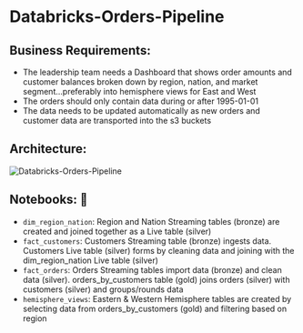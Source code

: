 # Databricks-Orders-Pipeline

## Business Requirements: 
  * The leadership team needs a Dashboard that shows order amounts and customer balances broken down by region, nation, and market segment...preferably into hemisphere views for East and West
  * The orders should only contain data during or after 1995-01-01
  * The data needs to be updated automatically as new orders and customer data are transported into the s3 buckets

## Architecture:
![Databricks-Orders-Pipeline](https://github.com/tKetelhut95/Databricks-Orders-Pipeline/assets/16889892/40b0bb2b-3c86-4acd-b097-32568a584fb3)


## Notebooks: 📔 

* `dim_region_nation`: Region and Nation Streaming tables (bronze) are created and joined together as a Live table (silver)
* `fact_customers`: Customers Streaming table (bronze) ingests data. Customers Live table (silver) forms by cleaning data and joining with the dim_region_nation Live table (silver)
* `fact_orders`: Orders Streaming tables import data (bronze) and clean data (silver). orders_by_customers table (gold) joins orders (silver) with customers (silver) and groups/rounds data
* `hemisphere_views`: Eastern & Western Hemisphere tables are created by selecting data from orders_by_customers (gold) and filtering based on region

